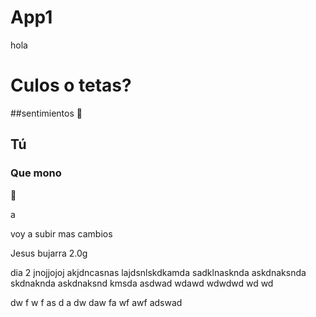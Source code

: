 # App1

hola
# Culos o tetas?
##sentimientos
🥱





## Tú
### Que mono
🥵


a



voy a subir mas cambios

 Jesus bujarra 2.0g

 dia 2 
jnojjojoj
akjdncasnas
lajdsnlskdkamda
sadklnasknda
askdnaksnda
skdnaknda
askdnaksnd
kmsda
asdwad
wdawd
wdwdwd
wd
wd

dw
f
w
f
as
d
a
dw
daw
fa
wf
awf
adswad


